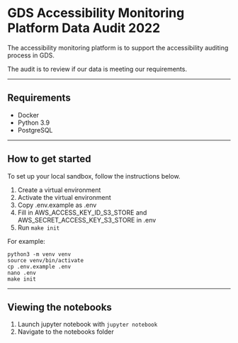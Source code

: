 # GDS Accessibility Monitoring Platform Data Audit 2022

The accessibility monitoring platform is to support the accessibility auditing process in GDS.

The audit is to review if our data is meeting our requirements.

---

## Requirements

- Docker
- Python 3.9
- PostgreSQL

---

## How to get started

To set up your local sandbox, follow the instructions below.

1. Create a virtual environment
2. Activate the virtual environment
3. Copy .env.example as .env
4. Fill in AWS_ACCESS_KEY_ID_S3_STORE and AWS_SECRET_ACCESS_KEY_S3_STORE in .env
5. Run `make init`

For example:

```
python3 -m venv venv
source venv/bin/activate
cp .env.example .env
nano .env
make init
```

---

## Viewing the notebooks

1. Launch jupyter notebook with `jupyter notebook`
2. Navigate to the notebooks folder
